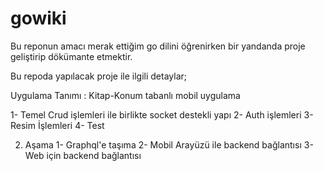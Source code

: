 # gowiki

Bu reponun amacı merak ettiğim go dilini öğrenirken bir yandanda proje geliştirip dökümante etmektir.

Bu repoda yapılacak proje ile ilgili detaylar;

Uygulama Tanımı : Kitap-Konum tabanlı mobil uygulama

1- Temel Crud işlemleri ile birlikte socket destekli yapı
2- Auth işlemleri
3- Resim İşlemleri
4- Test

2. Aşama
1- Graphql'e taşıma
2- Mobil Arayüzü ile backend bağlantısı
3- Web için backend bağlantısı
